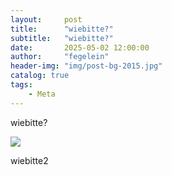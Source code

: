 ```yaml
---
layout:     post
title:      "wiebitte?"
subtitle:   "wiebitte?"
date:       2025-05-02 12:00:00
author:     "fegelein"
header-img: "img/post-bg-2015.jpg"
catalog: true
tags:
    - Meta
---
```


wiebitte?

![](img/post-bg-2015.jpg)

wiebitte2
